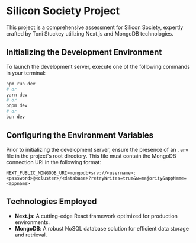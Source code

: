 # Silicon Society Project

This project is a comprehensive assessment for Silicon Society, expertly crafted by Toni Stuckey utilizing Next.js and MongoDB technologies.

## Initializing the Development Environment

To launch the development server, execute one of the following commands in your terminal:

```bash
npm run dev
# or
yarn dev
# or
pnpm dev
# or
bun dev
```

## Configuring the Environment Variables

Prior to initializing the development server, ensure the presence of an `.env` file in the project's root directory. This file must contain the MongoDB connection URI in the following format:

```
NEXT_PUBLIC_MONGODB_URI=mongodb+srv://<username>:<password>@<cluster>/<database>?retryWrites=true&w=majority&appName=<appname>
```

## Technologies Employed

- **Next.js**: A cutting-edge React framework optimized for production environments.
- **MongoDB**: A robust NoSQL database solution for efficient data storage and retrieval.


